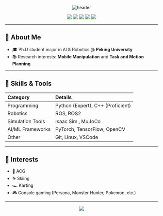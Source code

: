 <!-- Profile Header -->
<p align="center">
  <img src="https://capsule-render.vercel.app/api?type=waving&color=gradient&height=180&section=header&text=Welcome%20to%20fi6's%20GitHub!&fontSize=40&animation=fadeIn" alt="header"/>
</p>

<p align="center">
  <img src="https://img.shields.io/badge/AI%20%26%20Robotics-Peking%20University-blue?style=for-the-badge" />
  <img src="https://img.shields.io/badge/Python-Expert-green?style=for-the-badge" />
  <img src="https://img.shields.io/badge/C++-Proficient-blue?style=for-the-badge" />
  <img src="https://img.shields.io/badge/ROS-ROS2-orange?style=for-the-badge" />
  <img src="https://img.shields.io/badge/Isaac%20Sim-Platform-yellow?style=for-the-badge" />
</p>

---

## 👋 About Me

- 🎓 Ph.D student major in AI & Robotics @ **Peking University**
- 📚 Research interests: **Mobile Manipulation** and **Task and Motion Planning**

---

## 🚀 Skills & Tools

| Category         | Details                                   |
| :---             | :---                                      |
| Programming      | Python (Expert), C++ (Proficient)         |
| Robotics         | ROS, ROS2                                 |
| Simulation Tools | Isaac Sim , MuJoCo                        |
| AI/ML Frameworks | PyTorch, TensorFlow, OpenCV               |
| Other            | Git, Linux, VSCode                        |

---

## 🌱 Interests

- 🌸 ACG    
- ⛷️ Skiing  
- 🏎️ Karting  
- 🎮 Console gaming (Persona, Monster Hunter, Pokemon, etc.)  

---

<p align="center">
  <img src="https://capsule-render.vercel.app/api?type=waving&color=gradient&height=120&section=footer"/>
</p>
